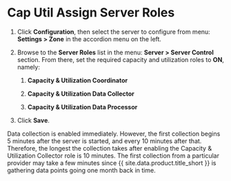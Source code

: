 # Cap Util Assign Server Roles

1. Click **Configuration**, then select the
   server to configure from menu: **Settings > Zone**
   in the accordion menu on the left.

2. Browse to the **Server Roles** list in the
   menu: **Server > Server Control** section.
   From there, set the required capacity and
   utilization roles to **ON**, namely:

    1. **Capacity & Utilization Coordinator**

    2. **Capacity & Utilization Data Collector**

    3. **Capacity & Utilization Data Processor**

3. Click **Save**.

Data collection is enabled immediately. However,
the first collection begins 5 minutes after the
server is started, and every 10 minutes after
that. Therefore, the longest the collection
takes after enabling the Capacity & Utilization
Collector role is 10 minutes. The first
collection from a particular provider may take a
few minutes since {{ site.data.product.title_short }}
is gathering data points going one month back in
time.
